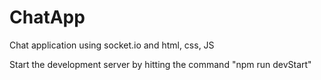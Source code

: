 # ChatApp
Chat application using socket.io and html, css, JS


Start the development server by hitting the command "npm run devStart"
